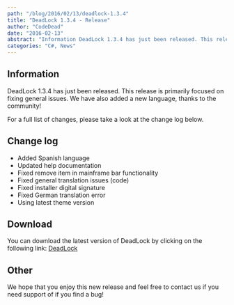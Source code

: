 ```yaml
---
path: "/blog/2016/02/13/deadlock-1.3.4"
title: "DeadLock 1.3.4 - Release"
author: "CodeDead"
date: "2016-02-13"
abstract: "Information DeadLock 1.3.4 has just been released. This release is primarily focused on fixing general issues. We have also added a new language, thanks to the community! For a full list of changes, please take a look at the change log below. Change log Added Spanish..."
categories: "C#, News"
---
```

## Information

DeadLock 1.3.4 has just been released. This release is primarily focused on fixing general issues. We have also added a new language, thanks to the community!

For a full list of changes, please take a look at the change log below.

## Change log

* Added Spanish language
* Updated help documentation
* Fixed remove item in mainframe bar functionality
* Fixed general translation issues (code)
* Fixed installer digital signature
* Fixed German translation error
* Using latest theme version

## Download

You can download the latest version of DeadLock by clicking on the following link:
<a href="/software/deadlock">DeadLock</a>

## Other

We hope that you enjoy this new release and feel free to contact us if you need support of if you find a bug!
